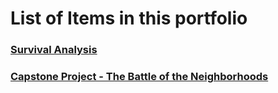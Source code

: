 # List of Items in this portfolio
### [Survival Analysis](https://github.com/jungj82/Portfolio/blob/main/Survival%20Analysis.ipynb)
### [Capstone Project - The Battle of the Neighborhoods](https://github.com/jungj82/Portfolio/blob/main/IBM_Capstone.ipynb)
